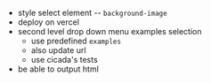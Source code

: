 - style select element -- `background-image`
- deploy on vercel
- second level drop down menu examples selection
  - use predefined `examples`
  - also update url
  - use cicada's tests
- be able to output html
